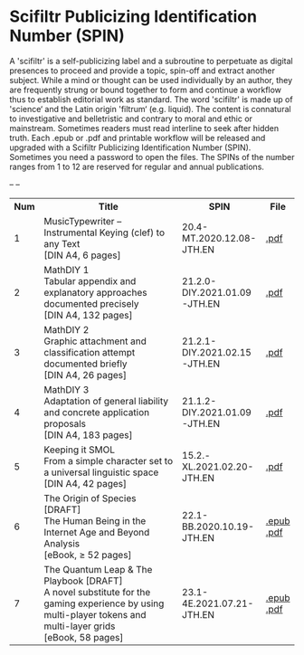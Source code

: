 # Scifiltr Publicizing Identification Number (SPIN)
A 'scifiltr' is a self-publicizing label and a subroutine to perpetuate as digital presences to proceed and provide a topic, spin-off and extract another subject. While a mind or thought can be used individually by an author, they are frequently strung or bound together to form and continue a workflow thus to establish editorial work as standard. The word 'scifiltr' is made up of 'science‘ and the Latin origin 'filtrum‘ (e.g. liquid). The content is connatural to investigative and belletristic and contrary to moral and ethic or mainstream. Sometimes readers must read interline to seek after hidden truth. Each .epub or .pdf and printable workflow will be released and upgraded with a Scifiltr Publicizing Identification Number (SPIN). Sometimes you need a password to open the files. The SPINs of the number ranges from 1 to 12 are reserved for regular and annual publications.
<br>
<table id="SPIN">
  <tr class="header">
    <th style="width:5%">Num</th>
    <th style="width:65%">Title</th>
    <th style="width:20">SPIN</th>
    <th style="width:10%">File</th>
  </tr>
  <tr>
<td>1</td>
<td>MusicTypewriter – Instrumental Keying (clef) to any Text<br>[DIN A4, 6 pages]</td>
<td>20.4-MT.2020.12.08-JTH.EN</td>
<td><a href="https://github.com/scifiltr/SPIN/blob/master/SPIN20.4-MT.2020.12.08-JTH.EN.pdf">.pdf</a></td>
  <tr>
  <tr>
<td>2</td>
<td>MathDIY 1<br>Tabular appendix and explanatory approaches documented precisely<br>[DIN A4, 132 pages]</td>
<td>21.2.0-DIY.2021.01.09-JTH.EN</td>
<td><a href="https://github.com/scifiltr/SPIN/blob/master/SPIN21.2.0-DIY.2021.01.09-JTH.EN.pdf">.pdf</a></td>
  <tr>
  <tr>
<td>3</td>
<td>MathDIY 2<br>Graphic attachment and classification attempt documented briefly<br>[DIN A4, 26 pages]</td>
<td>21.2.1-DIY.2021.02.15-JTH.EN</td>
<td><a href="https://github.com/scifiltr/SPIN/blob/master/SPIN21.2.1-DIY.2021.02.15-JTH.EN.pdf">.pdf</a></td>
  <tr>
    <tr>
<td>4</td>
<td>MathDIY 3<br>Adaptation of general liability and concrete application proposals<br>[DIN A4, 183 pages]</td>
<td>21.1.2-DIY.2021.01.09-JTH.EN</td>
<td><a href="https://github.com/scifiltr/SPIN/blob/master/DRAFT_SPIN21.1.2-DIY.2021.01.09-JTH.EN.pdf">.pdf</a></td>
  <tr>
    <tr>
<td>5</td>
<td>Keeping it SMOL<br>From a simple character set to a universal linguistic space<br>[DIN A4, 42 pages]</td>
<td>15.2.-XL.2021.02.20-JTH.EN</td>
<td><a href="https://github.com/scifiltr/SPIN/blob/master/SPIN15.2.-XL.2021.02.20-JTH.EN.pdf">.pdf</a></td>
  <tr>
    <tr>
<td>6</td>–
<td>The Origin of Species [DRAFT]<br>The Human Being in the Internet Age and Beyond Analysis
<br>[eBook, ≥ 52 pages]</td>
<td>22.1-BB.2020.10.19-JTH.EN</td>
<td><a href="https://github.com/scifiltr/SPIN/blob/master/SPIN22.1-BB.2020.10.19-JTH.EN.epub">.epub</a>
      <a href="https://github.com/scifiltr/SPIN/blob/master/SPIN22.1-BB.2020.10.19-JTH.EN.pdf">.pdf</a></td>
  <tr>
    <tr>
<td>7</td>–
<td>The Quantum Leap & The Playbook [DRAFT]<br>A novel substitute for the gaming experience by using multi-player tokens and multi-layer grids
<br>[eBook, 58 pages]</td>
<td>23.1-4E.2021.07.21-JTH.EN</td>
<td><a href="https://github.com/scifiltr/SPIN/blob/master/DRAFT_23.1-4E.2021.07.21-JTH.EN.epub">.epub</a>
  <a href="https://github.com/scifiltr/SPIN/blob/master/DRAFT_23.1-4E.2021.07.21-JTH.EN.pdf">.pdf</a>
      </td>
  <tr>
</table>
